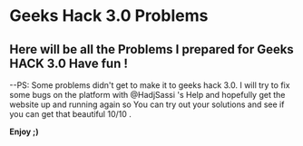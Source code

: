 # Geeks Hack 3.0 Problems
**Here will be all the Problems I prepared for Geeks HACK 3.0** 
Have fun !
--------------------------------------------------------------
--PS: Some problems didn't get to make it to geeks hack 3.0. 
I will try to fix some bugs on the platform with @HadjSassi 's Help and hopefully get the website up and running again so You can try out your solutions and see if you can get that beautiful 10/10 .

**Enjoy ;)** 
